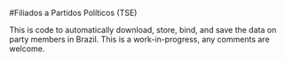 #Filiados a Partidos Políticos (TSE)

This is code to automatically download, store, bind, and save the data on party members in Brazil. This is a work-in-progress, any comments are welcome. 
